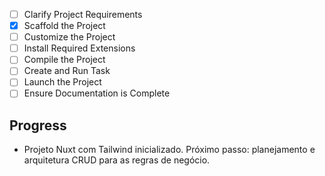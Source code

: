 - [ ] Clarify Project Requirements
- [x] Scaffold the Project
- [ ] Customize the Project
- [ ] Install Required Extensions
- [ ] Compile the Project
- [ ] Create and Run Task
- [ ] Launch the Project
- [ ] Ensure Documentation is Complete

## Progress
- Projeto Nuxt com Tailwind inicializado. Próximo passo: planejamento e arquitetura CRUD para as regras de negócio.
